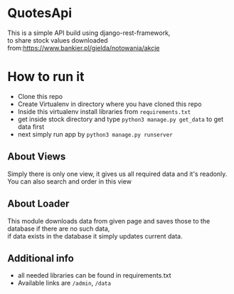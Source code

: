 # QuotesApi
This is a simple API build using django-rest-framework,<br />
to share stock values downloaded from:https://www.bankier.pl/gielda/notowania/akcje
# How to run it
 - Clone this repo
 - Create Virtualenv in directory where you have cloned this repo
 - Inside this virtualenv install libraries from ```requirements.txt```
 - get inside stock directory and type ```python3 manage.py get_data``` to get data first
 - next simply run app by ```python3 manage.py runserver```
 ## About Views
 Simply there is only one view, it gives us all required data and it's readonly. <br />
 You can also search and order in this view
 ## About Loader
 This module downloads data from given page and saves those to the database if there are no such data, <br />
 if data exists in the database it simply updates current data.
## Additional info
- all needed libraries can be found in requirements.txt
- Available links are ```/admin```, ```/data```
